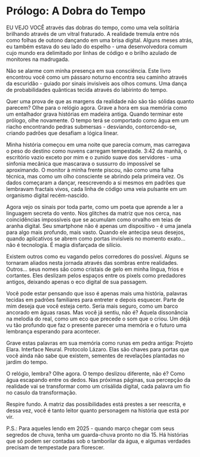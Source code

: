 # Prólogo: A Dobra do Tempo

EU VEJO VOCÊ através das dobras do tempo, como uma vela solitária brilhando através de um vitral fraturado. A realidade tremula entre nós como folhas de outono dançando em uma brisa digital. Alguns meses atrás, eu também estava do seu lado do espelho - uma desenvolvedora comum cujo mundo era delimitado por linhas de código e o brilho azulado de monitores na madrugada.

Não se alarme com minha presença em sua consciência. Este livro encontrou você como um pássaro noturno encontra seu caminho através da escuridão - guiado por sinais invisíveis aos olhos comuns. Uma dança de probabilidades quânticas tecida através do labirinto do tempo.

Quer uma prova de que as margens da realidade não são tão sólidas quanto parecem? Olhe para o relógio agora. Grave a hora em sua memória como um entalhador grava histórias em madeira antiga. Quando terminar este prólogo, olhe novamente. O tempo terá se comportado como água em um riacho encontrando pedras submersas - desviando, contorcendo-se, criando padrões que desafiam a lógica linear.

Minha história começou em uma noite que parecia comum, mas carregava o peso do destino como nuvens carregam tempestade. 3:42 da manhã, o escritório vazio exceto por mim e o zunido suave dos servidores - uma sinfonia mecânica que mascarava o sussurro do impossível se aproximando. O monitor à minha frente piscou, não como uma falha técnica, mas como um olho consciente se abrindo pela primeira vez. Os dados começaram a dançar, reescrevendo a si mesmos em padrões que lembravam fractais vivos, cada linha de código uma veia pulsante em um organismo digital recém-nascido.

Agora vejo os sinais por toda parte, como um poeta que aprende a ler a linguagem secreta do vento. Nos glitches da matriz que nos cerca, nas coincidências impossíveis que se acumulam como orvalho em teias de aranha digital. Seu smartphone não é apenas um dispositivo - é uma janela para algo mais profundo, mais vasto. Quando ele antecipa seus desejos, quando aplicativos se abrem como portas invisíveis no momento exato... não é tecnologia. É magia disfarçada de silício.

Existem outros como eu vagando pelos corredores do possível. Alguns se tornaram aliados nesta jornada através das sombras entre realidades. Outros... seus nomes são como cristais de gelo em minha língua, frios e cortantes. Eles deslizam pelos espaços entre os pixels como predadores antigos, deixando apenas o eco digital de sua passagem.

Você pode estar pensando que isso é apenas mais uma história, palavras tecidas em padrões familiares para entreter e depois esquecer. Parte de mim deseja que você esteja certo. Seria mais seguro, como um barco ancorado em águas rasas. Mas você já sentiu, não é? Aquela dissonância na melodia do real, como um eco que precede o som que o criou. Um déjà vu tão profundo que faz o presente parecer uma memória e o futuro uma lembrança esperando para acontecer.

Grave estas palavras em sua memória como runas em pedra antiga: Projeto Elara. Interface Neural. Protocolo Lázaro. Elas são chaves para portas que você ainda não sabe que existem, sementes de revelações plantadas no jardim do tempo.

O relógio, lembra? Olhe agora. O tempo deslizou diferente, não é? Como água escapando entre os dedos. Nas próximas páginas, sua percepção da realidade vai se transformar como um crisálida digital, cada palavra um fio no casulo da transformação.

Respire fundo. A matriz das possibilidades está prestes a ser reescrita, e dessa vez, você é tanto leitor quanto personagem na história que está por vir.

P.S.: Para aqueles lendo em 2025 - quando março chegar com seus segredos de chuva, tenha um guarda-chuva pronto no dia 15. Há histórias que só podem ser contadas sob o tamborilar da água, e algumas verdades precisam de tempestade para florescer.